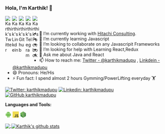 ### Hola, I'm Karthik! 👋 

<a href="https://twitter.com/karthik_madupu">
  <img align="left" alt="Karthik's Twitter" width="22px" src="https://cdn.jsdelivr.net/npm/simple-icons@v3/icons/twitter.svg" />
</a>
<a href="https://linkedin.com/in/karthikmadupu">
  <img align="left" alt="Karthik's Linkdein" width="22px" src="https://cdn.jsdelivr.net/npm/simple-icons@v3/icons/linkedin.svg" />
</a>
<a href="https://github.com/karthikmadupu">
  <img align="left" alt="Karthik's Github" width="22px" src="https://cdn.jsdelivr.net/npm/simple-icons@v3/icons/github.svg" />
</a>
<a href="https://t.me/karthikmadupu">
  <img align="left" alt="Karthik's Telegram" width="22px" src="https://cdn.jsdelivr.net/npm/simple-icons@v3/icons/telegram.svg" />
</a>
<a href="https://www.facebook.com/karthikmadupu/">
  <img align="left" alt="Karthik's Facebook" width="22px" src="https://cdn.jsdelivr.net/npm/simple-icons@v3/icons/facebook.svg" />
</a>

<br/>
<br/>

- 🔭 I’m currently working with [Hitachi Consulting](https://www.hitachivantara.com).
- 🌱 I’m currently learning Javascript
- 👯 I’m looking to collaborate on any Javascripit Frameworks
- 🤔 I’m looking for help with Learning React,Redux
- 💬 Ask me about Java and React
- 📫 How to reach me: [Twitter - @karthikmadupu](https://twitter.com/karthik_madupu) , [Linkdein - @karthikmadupu](https://linkedin.com/in/karthikmadupu) 
- 😄 Pronouns: He/His
- ⚡ Fun fact: I spend almost 2 hours Gymming/PowerLifting everyday 🏋️

[![Twitter: karthikmadupu](https://img.shields.io/twitter/follow/karthikmadupu?style=social)](https://twitter.com/karthik_madupu)
[![Linkedin: karthikmadupu](https://img.shields.io/badge/-karthikmadupu-blue?style=flat-square&logo=Linkedin&logoColor=white&link=https://www.linkedin.com/in/karthikmadupu/)](https://www.linkedin.com/in/karthikmadupu/)
[![GitHub karthikmadupu](https://img.shields.io/github/followers/karthikmadupu?label=follow&style=social)](https://github.com/karthikmadupu)


**Languages and Tools:**

<code><img height="20" src="https://raw.githubusercontent.com/github/explore/80688e429a7d4ef2fca1e82350fe8e3517d3494d/topics/android/android.png"></code>
<code><img height="20" src="https://raw.githubusercontent.com/github/explore/80688e429a7d4ef2fca1e82350fe8e3517d3494d/topics/javascript/javascript.png"></code>
<code><img height="20" src="https://raw.githubusercontent.com/github/explore/80688e429a7d4ef2fca1e82350fe8e3517d3494d/topics/nodejs/nodejs.png"></code>    

<a href="https://github.com/karthikmadupu">
  <img align="center" src="https://github-readme-stats.vercel.app/api/top-langs/?username=karthikmadupu&theme=dark&hide_langs_below=1" />
</a>
<a href="https://github.com/karthikmadupu">
 <img align="center" src="https://github-readme-stats.vercel.app/api?username=karthikmadupu&show_icons=true&theme=dracula&line_height=27" alt="Karthik's github stats"/>
</a>

